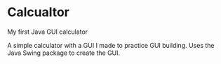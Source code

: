 # Calcualtor
My first Java GUI calculator

A simple calculator with a GUI I made to practice GUI building. Uses the Java Swing package to create the GUI.
